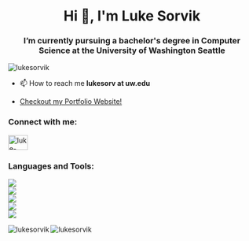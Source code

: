 <h1 align="center">Hi 👋, I'm Luke Sorvik</h1>
<h3 align="center">I’m currently pursuing a bachelor's degree in Computer Science at the University of Washington Seattle</h3>

<p align="left"> <img src="https://komarev.com/ghpvc/?username=lukesorvik&label=Profile%20views&color=0e75b6&style=flat" alt="lukesorvik" /> </p>


- 📫 How to reach me **lukesorv at uw.edu**
  
- [<a href="https://lukesorvik.github.io/">Checkout my Portfolio Website!</a>](https://lukesorvik.github.io/)


<h3 align="left">Connect with me:</h3>
<p align="left">
<a href="https://linkedin.com/in/luke-sorvik" target="blank"><img align="center" src="https://raw.githubusercontent.com/rahuldkjain/github-profile-readme-generator/master/src/images/icons/Social/linked-in-alt.svg" alt="luke-sorvik" height="30" width="40" /></a>
</p>


<h3 align="left">Languages and Tools:</h3>
<a href="https://skillicons.dev">
  <img src="https://skillicons.dev/icons?i=java,cpp,c,js,ts,html,css,dart,go,py,cs,rust,php,latex"/><br/>
  <img src="https://skillicons.dev/icons?i=react,flutter,next,tailwind,vite,vitest,gradle"/><br/>
  <img src="https://skillicons.dev/icons?i=nodejs,docker,aws,firebase,"/><br/>
  <img src="https://skillicons.dev/icons?i=postgres,mysql,mongodb,dynamodb,redis"/><br/>
  <img src="https://skillicons.dev/icons?i=vscode,bash,git,github,figma,blender,ae,pr,unity,unreal,raspberrypi,linux,cloudflare,arduino "/><br/>
</a>
<p></p>
<p><img align="left" src="https://github-readme-stats.vercel.app/api/top-langs?username=lukesorvik&show_icons=true&locale=en&layout=compact" alt="lukesorvik" /></p>

<!-- <p>&nbsp;<img align="center" src="https://github-readme-stats.vercel.app/api?username=lukesorvik&show_icons=true&locale=en" alt="lukesorvik" /></p> --->
<p><img align="center" src="https://github-readme-streak-stats.herokuapp.com/?user=lukesorvik&" alt="lukesorvik" /></p>
